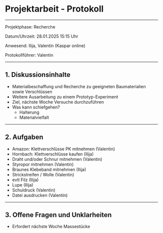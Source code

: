 # Projektarbeit - Protokoll

---

Projektphase: Recherche

Datum/Uhrzeit: 28.01.2025 15:15 Uhr

Anwesend: Ilija, Valentin (Kaspar online)

Protokollführer: Valentin

---

## 1. Diskussionsinhalte

- Materialbeschaffung und Recherche zu geeigneten Baumaterialien sowie Verschlüssen
- Weitere Ausarbeitung zu einem Prototyp-Experiment
- Ziel, nächste Woche Versuche durchzuführen
- Was kann schiefgehen?
  - Halterung
  - Materialvielfalt
   
---

## 2. Aufgaben

- Amazon: Klettverschlüsse PK mitnehmen (Valentin)
- Hornbach: Klettverschlüsse kaufen (Ilija)
- Draht und/oder Schnur mitnehmen (Valentin)
- Styropor mitnehmen (Valentin)
- Braunes Klebeband mitnehmen (Ilija)
- Strickstreifen / Wolle (Valentin)
- evtl Filz (Ilija)
- Lupe (Ilija)
- Schuldruck (Valentin)
- Datei ausdrucken (Valentin)
 
---

## 3. Offene Fragen und Unklarheiten

- Erfordert nächste Woche Massestücke
